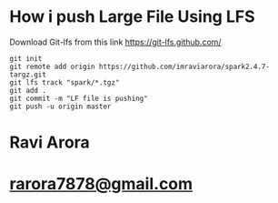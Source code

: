# How i push Large File Using LFS

Download Git-lfs from this link https://git-lfs.github.com/

    git init
    git remote add origin https://github.com/imraviarora/spark2.4.7-targz.git
    git lfs track "spark/*.tgz"
    git add .
    git commit -m "LF file is pushing"
    git push -u origin master

# Ravi Arora
# rarora7878@gmail.com

